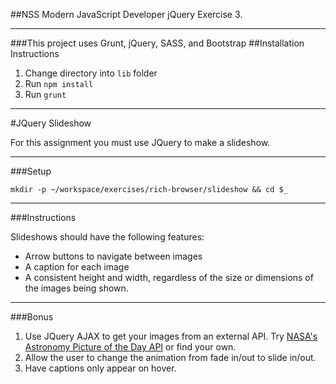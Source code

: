 ##NSS Modern JavaScript Developer jQuery Exercise 3.

---

###This project uses Grunt, jQuery, SASS, and Bootstrap
##Installation Instructions
1. Change directory into `lib` folder
2. Run `npm install`
3. Run `grunt`

---

#JQuery Slideshow

For this assignment you must use JQuery to make a slideshow.

------
###Setup
```
mkdir -p ~/workspace/exercises/rich-browser/slideshow && cd $_
```
------

###Instructions

Slideshows should have the following features:

 - Arrow buttons to navigate between images
 - A caption for each image
 - A consistent height and width, regardless of the size or dimensions of the images being shown.

------

###Bonus
1. Use JQuery AJAX to get your images from an external API. Try [NASA's Astronomy Picture of the Day API](https://api.nasa.gov/api.html#apod) or find your own.
2. Allow the user to change the animation from fade in/out to slide in/out.
3. Have captions only appear on hover.
